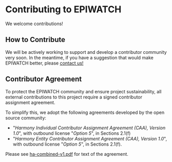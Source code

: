 # Contributing to EPIWATCH

We welcome contributions!

## How to Contribute

We will be actively working to support and develop a contributor community very soon. In the meantime, if you have a suggestion that would make EPIWATCH better, please [contact us!](https://www.epiwatch.org/contact)

## Contributor Agreement

To protect the EPIWATCH community and ensure project sustainability, all external contributions to this project require a signed contributor assignment agreement.

To simplify this, we adopt the following agreements developed by the open source community:

- "_Harmony Individual Contributor Assignment Agreement (CAA), Version 1.0_", with outbound license "_Option 5_", in Sections 2.1(f)
- "_Harmony Entity Contributor Assignment Agreement (CAA), Version 1.0_", with outbound license "_Option 5_", in Sections 2.1(f).

Please see [ha-combined-v1.pdf](ha-combined-v1.pdf) for text of the agreement.
